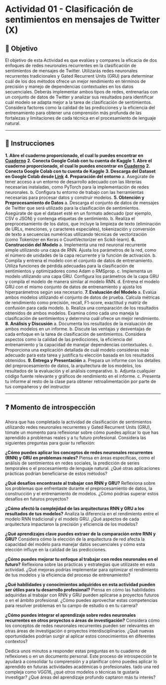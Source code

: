 # **Actividad 01 - Clasificación de sentimientos en mensajes de Twitter (X)**

## 🎯 **Objetivo**
El objetivo de esta Actividad es que evalúes y compares la eficacia de dos enfoques de redes neuronales recurrentes en la clasificación de sentimientos de mensajes de Twitter. Utilizarás redes neuronales recurrentes tradicionales y Gated Recurrent Units (GRU) para determinar cuál de los dos métodos ofrece un mejor rendimiento en términos de precisión y manejo de dependencias contextuales en los datos secuenciales. Deberás implementar ambos tipos de redes, entrenarlas con un conjunto de datos de Twitter y analizar sus resultados para identificar cuál modelo se adapta mejor a la tarea de clasificación de sentimientos. Considera factores como la calidad de las predicciones y la eficiencia del entrenamiento para obtener una comprensión más profunda de las fortalezas y limitaciones de cada técnica en el procesamiento de lenguaje natural.

---

## 📑 Instrucciones
**1. 	Abre el cuaderno proporcionado, el cual lo puedes encontrar en [Cuaderno](Actividad_01_SentimentClassification_Twitter.ipynb)**
**2.  Conecta Google Colab con tu cuenta de Kaggle**
**1.	Abre el cuaderno proporcionado, el cual lo puedes encontrar en [Cuaderno](Actividad_01_SentimentClassification_Twitter.ipynb)**
**2.  Conecta Google Colab con tu cuenta de Kaggle**
**3.	Descarga del Dataset en Google Colab desde [Link](https://www.kaggle.com/datasets/jp797498e/twitter-entity-sentiment-analysis/data)**
**4.	Preparación del entorno**
a.	Asegúrate de tener acceso a un entorno de desarrollo adecuado con las librerías necesarias instaladas, como PyTorch para la implementación de redes neuronales.
b.	Configura tu entorno de trabajo con las herramientas necesarias para procesar datos y construir modelos.
**5.	Obtención y Preprocesamiento de Datos**
a.	Descarga el conjunto de datos de mensajes de Twitter que será utilizado para la clasificación de sentimientos. Asegúrate de que el dataset esté en un formato adecuado (por ejemplo, CSV o JSON) y contenga etiquetas de sentimiento.
b.	Realiza el preprocesamiento de los datos, que incluye la limpieza de texto (eliminación de URLs, menciones, y caracteres especiales), tokenización y conversión de texto a secuencias numéricas utilizando técnicas de vectorización (como Tokenizer en Keras o CountVectorizer en Scikit-learn).
**6.	Construcción del Modelo**
a.	Implementa una red neuronal recurrente simple utilizando una capa de RNN. Ajusta los parámetros de la red, como el número de unidades de la capa recurrente y la función de activación.
b.	Compila y entrena el modelo con el conjunto de datos de entrenamiento. Utiliza funciones de pérdida adecuadas para la clasificación de sentimientos y optimizadores como Adam o RMSprop.
c.	Implementa un modelo utilizando una capa GRU. Configura los parámetros de la capa GRU y compila el modelo de manera similar al modelo RNN.
d.	Entrena el modelo GRU con el mismo conjunto de datos de entrenamiento y ajusta los hiperparámetros según sea necesario.
**7.	Evaluación del Modelo**
a.	Evalúa ambos modelos utilizando el conjunto de datos de prueba. Calcula métricas de rendimiento como precisión, recall, F1-score, exactitud y matriz de confusión para cada modelo.
b.	Realiza una comparación de los resultados obtenidos de ambos modelos. Examina cómo cada uno maneja la clasificación de sentimientos y determina cuál ofrece un mejor rendimiento.
**8.	Análisis y Discusión**
a.	Documenta los resultados de la evaluación de ambos modelos en un informe.
b.	Discute las ventajas y desventajas de cada enfoque en la tarea de clasificación de sentimientos. Considera aspectos como la calidad de las predicciones, la eficiencia del entrenamiento y la capacidad de manejar dependencias contextuales.
c.	Proporciona una explicación detallada de cuál modelo consideras más adecuado para esta tarea y justifica tu elección basada en los resultados obtenidos.
**9.	Entrega y Presentación**
a.	Prepara un informe con los detalles del preprocesamiento de datos, la arquitectura de los modelos, los resultados de la evaluación y el análisis comparativo.
b.	Adjunta cualquier código fuente relevante y gráficos de rendimiento en el informe.
c.	Presenta tu informe al resto de la clase para obtener retroalimentación por parte de tus compañeros y del instructor



---

## ❓ **Momento de introspección**

Ahora que has completado la actividad de clasificación de sentimientos utilizando redes neuronales recurrentes y Gated Recurrent Units (GRU), tómate un momento para reflexionar sobre cómo puedes aplicar lo que has aprendido a problemas reales y a tu futuro profesional. Considera las siguientes preguntas para guiar tu reflexión:

**¿Cómo puedes aplicar los conceptos de redes neuronales recurrentes (RNN) y GRU en problemas reales?**
Piensa en áreas específicas, como el análisis de sentimientos en redes sociales, la predicción de series temporales o el procesamiento de lenguaje natural. ¿Qué otras aplicaciones prácticas podrían beneficiarse de estos métodos?

**¿Qué desafíos encontraste al trabajar con RNN y GRU?**
Reflexiona sobre los problemas que enfrentaste durante el preprocesamiento de datos, la construcción y el entrenamiento de modelos. ¿Cómo podrías superar estos desafíos en futuros proyectos?

**¿Cómo afectó la complejidad de las arquitecturas RNN y GRU a los resultados de tus modelos?**
Analiza la diferencia en el rendimiento entre el modelo RNN tradicional y el modelo GRU. ¿Qué aspectos de cada arquitectura impactaron la precisión y eficiencia de los modelos?

**¿Qué aprendizajes clave puedes extraer de la comparación entre RNN y GRU?**
Considera cómo la elección de la arquitectura de red afecta la capacidad del modelo para manejar datos secuenciales y cómo esta elección influye en la calidad de las predicciones.

**¿Cómo puedes mejorar tu enfoque al trabajar con redes neuronales en el futuro?**
Reflexiona sobre las prácticas y estrategias que utilizaste en esta actividad. ¿Qué mejoras podrías implementar para optimizar el rendimiento de tus modelos y la eficiencia del proceso de entrenamiento?

**¿Qué habilidades y conocimientos adquiridos en esta actividad pueden ser útiles para tu desarrollo profesional?**
Piensa en cómo las habilidades adquiridas al trabajar con RNN y GRU pueden aplicarse a proyectos futuros o en el ámbito profesional. ¿Cómo puedes aprovechar estas competencias para resolver problemas en tu campo de estudio o en tu carrera?

**¿Cómo puedes integrar el aprendizaje sobre redes neuronales recurrentes en otros proyectos o áreas de investigación?**
Considera cómo los conceptos de redes neuronales recurrentes pueden ser relevantes en otras áreas de investigación o proyectos interdisciplinarios. ¿Qué nuevas oportunidades podrían surgir al aplicar estos conocimientos en diferentes contextos?

Dedica unos minutos a responder estas preguntas en tu cuaderno de reflexiones o en un documento personal. Este proceso de introspección te ayudará a consolidar tu comprensión y a planificar cómo puedes aplicar lo aprendido en futuras actividades académicas o profesionales.
tado una red compleja como VGG16, ¿qué otros modelos o técnicas te gustaría investigar? ¿Qué áreas del aprendizaje profundo captaron más tu interés?






